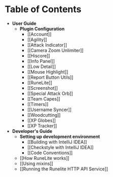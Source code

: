 # Table of Contents
* **User Guide**
  * **Plugin Configuration**
    * [[Account]]
    * [[Agility]]
    * [[Attack Indicator]]
    * [[Camera Zoom Unlimiter]]
    * [[Hiscore]]
    * [[Info Panel]]
    * [[Low Detail]]
    * [[Mouse Highlight]]
    * [[Report Button Utils]]
    * [[RuneLite]]
    * [[Screenshot]]
    * [[Special Attack Orb]]
    * [[Team Capes]]
    * [[Timers]]
    * [[Username Syncer]]
    * [[Woodcutting]]
    * [[XP Globes]]
    * [[XP Tracker]]
* **Developer's Guide**
  * **Setting up development environment**
    * [[Building with IntelliJ IDEA]]
    * [[Checkstyle with IntelliJ IDEA]]
    * [[Code Conventions]]
  * [[How RuneLite works]]
  * [[Using mixins]]
  * [[Running the Runelite HTTP API Service]]
